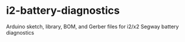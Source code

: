 # i2-battery-diagnostics
Arduino sketch, library, BOM, and Gerber files for i2/x2 Segway battery diagnostics
